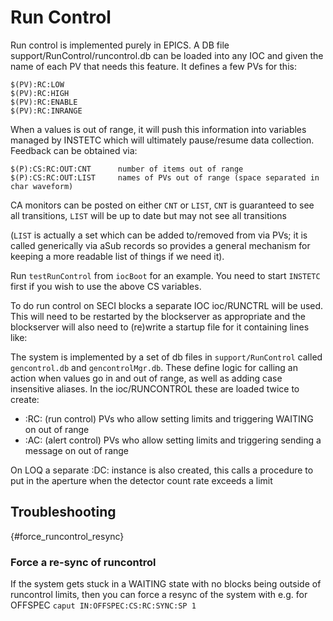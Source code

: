 # Run Control

Run control is implemented purely in EPICS. A DB file support/RunControl/runcontrol.db can be loaded into any IOC and given the name of each PV that needs this feature. It defines a few PVs for this:

```
$(PV):RC:LOW
$(PV):RC:HIGH
$(PV):RC:ENABLE
$(PV):RC:INRANGE
```

When a values is out of range, it will push this information into variables managed by INSTETC which will ultimately pause/resume data collection. Feedback can be obtained via:

```
$(P):CS:RC:OUT:CNT      number of items out of range
$(P):CS:RC:OUT:LIST     names of PVs out of range (space separated in char waveform)
```

CA monitors can be posted on either `CNT` or `LIST`, `CNT` is guaranteed to see all transitions, `LIST` will be up to date but may not see all transitions

(`LIST` is actually a set which can be added to/removed from via PVs; it is called generically via aSub records so provides a general mechanism for keeping a more readable list of things if we need it).

Run `testRunControl` from `iocBoot` for an example. You need to start `INSTETC` first if you wish to use the above CS variables.

To do run control on SECI blocks a separate IOC ioc/RUNCTRL will be used. This will need to be restarted by the blockserver as appropriate and the blockserver will also need to (re)write a startup file for it containing lines like:

The system is implemented by a set of db files in `support/RunControl` called `gencontrol.db` and `gencontrolMgr.db`. These define logic for calling an action when values go in and out of range, as well as adding case insensitive aliases. In the ioc/RUNCONTROL these are loaded twice to create:
* :RC: (run control) PVs who allow setting limits and triggering WAITING on out of range
* :AC: (alert control) PVs who allow setting limits and triggering sending a message on out of range

On LOQ a separate :DC: instance is also created, this calls a procedure to put in the aperture when the detector count rate exceeds a limit

## Troubleshooting

{#force_runcontrol_resync}
### Force a re-sync of runcontrol

If the system gets stuck in a WAITING state with no blocks being outside of runcontrol limits, then you can force a resync of the system with e.g. for OFFSPEC `caput IN:OFFSPEC:CS:RC:SYNC:SP 1`
